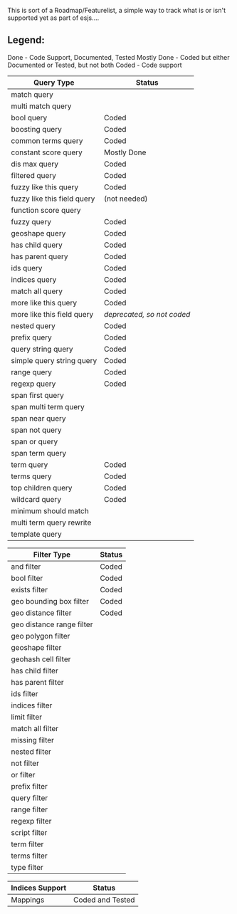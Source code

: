 This is sort of a Roadmap/Featurelist, a simple way to track what is or isn't supported
yet as part of esjs....

Legend: 
------
Done - Code Support, Documented, Tested
Mostly Done - Coded but either Documented or Tested, but not both
Coded - Code support



Query Type                    | Status
------------------------------|-----------
match query                   |  
multi match query             | 
bool query                    | Coded
boosting query                | Coded
common terms query            | Coded
constant score query          | Mostly Done
dis max query                 | Coded
filtered query                | Coded
fuzzy like this query         | Coded
fuzzy like this field query   | (not needed)
function score query          | 
fuzzy query                   | Coded
geoshape query                | Coded
has child query               | Coded
has parent query              | Coded
ids query                     | Coded
indices query                 | Coded
match all query               | Coded
more like this query          | Coded
more like this field query    | *deprecated, so not coded*
nested query                  | Coded
prefix query                  | Coded
query string query            | Coded
simple query string query     | Coded
range query                   | Coded
regexp query                  | Coded
span first query              |
span multi term query         |
span near query               |
span not query                |
span or query                 |
span term query               |
term query                    | Coded
terms query                   | Coded
top children query            | Coded
wildcard query                | Coded
minimum should match          |
multi term query rewrite      |
template query                |


Filter Type                   | Status
------------------------------|----------
and filter                    | Coded
bool filter                   | Coded
exists filter                 | Coded
geo bounding box filter       | Coded
geo distance filter           | Coded
geo distance range filter     |
geo polygon filter            |
geoshape filter               |
geohash cell filter           |
has child filter              |
has parent filter             |
ids filter                    |
indices filter                |
limit filter                  |
match all filter              |
missing filter                |
nested filter                 |
not filter                    |
or filter                     |
prefix filter                 |
query filter                  |
range filter                  |
regexp filter                 |
script filter                 |
term filter                   |
terms filter                  |
type filter                   |

Indices Support               | Status
------------------------------|----------
Mappings                      | Coded and Tested